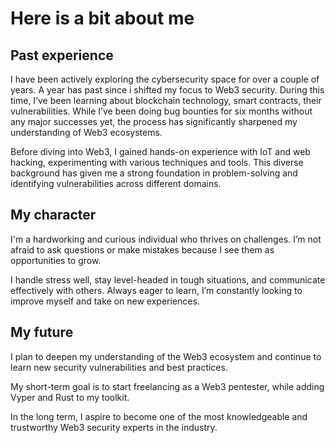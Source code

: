 # Here is a bit about me

## Past experience

I have been actively exploring the cybersecurity space for over a couple of years. A year has past since i shifted my focus to Web3 security. During this time, I’ve been learning about blockchain technology, smart contracts, their vulnerabilities. While I’ve been doing bug bounties for six months without any major successes yet, the process has significantly sharpened my understanding of Web3 ecosystems.

Before diving into Web3, I gained hands-on experience with IoT and web hacking, experimenting with various techniques and tools. This diverse background has given me a strong foundation in problem-solving and identifying vulnerabilities across different domains.

## My character

I'm a hardworking and curious individual who thrives on challenges. I’m not afraid to ask questions or make mistakes because I see them as opportunities to grow.

I handle stress well, stay level-headed in tough situations, and communicate effectively with others. Always eager to learn, I’m constantly looking to improve myself and take on new experiences.

## My future

I plan to deepen my understanding of the Web3 ecosystem and continue to learn new security vulnerabilities and best practices.

My short-term goal is to start freelancing as a Web3 pentester, while adding Vyper and Rust to my toolkit.

In the long term, I aspire to become one of the most knowledgeable and trustworthy Web3 security experts in the industry.
